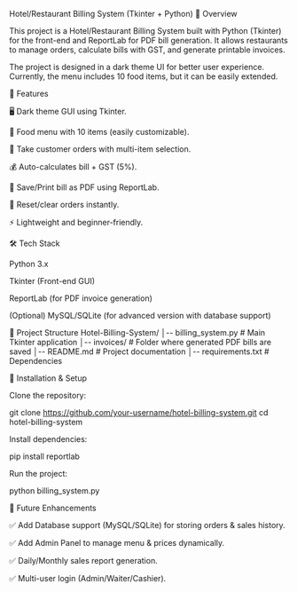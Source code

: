 Hotel/Restaurant Billing System (Tkinter + Python)
📌 Overview

This project is a Hotel/Restaurant Billing System built with Python (Tkinter) for the front-end and ReportLab for PDF bill generation.
It allows restaurants to manage orders, calculate bills with GST, and generate printable invoices.

The project is designed in a dark theme UI for better user experience.
Currently, the menu includes 10 food items, but it can be easily extended.

🚀 Features

🖥️ Dark theme GUI using Tkinter.

🍔 Food menu with 10 items (easily customizable).

📝 Take customer orders with multi-item selection.

💰 Auto-calculates bill + GST (5%).

📄 Save/Print bill as PDF using ReportLab.

🔄 Reset/clear orders instantly.

⚡ Lightweight and beginner-friendly.

🛠️ Tech Stack

Python 3.x

Tkinter (Front-end GUI)

ReportLab (for PDF invoice generation)

(Optional) MySQL/SQLite (for advanced version with database support)

📂 Project Structure
Hotel-Billing-System/
│-- billing_system.py    # Main Tkinter application
│-- invoices/            # Folder where generated PDF bills are saved
│-- README.md            # Project documentation
│-- requirements.txt     # Dependencies



🔧 Installation & Setup

Clone the repository:

git clone https://github.com/your-username/hotel-billing-system.git
cd hotel-billing-system


Install dependencies:

pip install reportlab


Run the project:

python billing_system.py

📑 Future Enhancements

✅ Add Database support (MySQL/SQLite) for storing orders & sales history.

✅ Add Admin Panel to manage menu & prices dynamically.

✅ Daily/Monthly sales report generation.

✅ Multi-user login (Admin/Waiter/Cashier).
